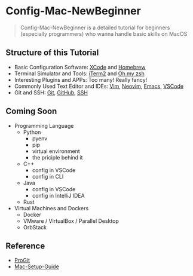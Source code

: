 # Config-Mac-NewBeginner

> Config-Mac-NewBeginner is a detailed tutorial for beginners (especially programmers) who wanna handle basic skills on MacOS

## Structure of this Tutorial

- Basic Configuration Software: [XCode](https://developer.apple.com/xcode/) and [Homebrew](https://brew.sh/?gad_source=1)
- Terminal Simulator and Tools: [iTerm2](https://iterm2.com/) and [Oh my zsh](https://github.com/ohmyzsh/ohmyzsh/wiki/Plugins)
- Interesting Plugins and APPs: Too many! Really fancy!
- Commonly Used Text Editor and IDEs: [Vim](https://www.vim.org/), [Neovim](https://neovim.io/), [Emacs](https://www.gnu.org/software/emacs/), [VSCode](https://code.visualstudio.com/)
- Git and SSH: [Git](https://git-scm.com/), [GitHub](https://github.com/), [SSH](https://docs.github.com/en/authentication/connecting-to-github-with-ssh)

## Coming Soon

- Programming Language
    - Python
        - pyenv
        - pip
        - virtual environment
        - the priciple behind it
    - C++
        - config in VSCode
        - config in CLI
    - Java
        - config in VSCode
        - config in IntelliJ IDEA
    - Rust
- Virtual Machines and Dockers
    - Docker
    - VMware / VirtualBox / Parallel Desktop
    - OrbStack

## Reference

- [ProGit](https://www.progit.cn/)
- [Mac-Setup-Guide](https://sourabhbajaj.com/mac-setup/)

